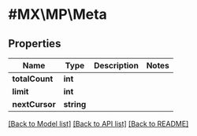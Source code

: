 # #MX\MP\Meta

## Properties

Name | Type | Description | Notes
------------ | ------------- | ------------- | -------------
**totalCount** | **int** |  |
**limit** | **int** |  |
**nextCursor** | **string** |  |


[[Back to Model list]](../) [[Back to API list]](../../Api/MX/MP) [[Back to README]](../../README.md)
